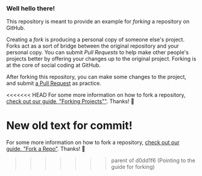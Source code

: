 ### Well hello there!

This repository is meant to provide an example for *forking* a repository on GitHub.

Creating a *fork* is producing a personal copy of someone else's project. Forks act as a sort of bridge between the original repository and your personal copy. You can submit *Pull Requests* to help make other people's projects better by offering your changes up to the original project. Forking is at the core of social coding at GitHub.

After forking this repository, you can make some changes to the project, and submit [a Pull Request](https://github.com/octocat/Spoon-Knife/pulls) as practice.

<<<<<<< HEAD
For some more information on how to fork a repository, [check out our guide, "Forking Projects""](http://guides.github.com/overviews/forking/). Thanks! :sparkling_heart:

New old text for commit!
=======
For some more information on how to fork a repository, [check out our guide, "Fork a Repo"](https://help.github.com/articles/fork-a-repo). Thanks! :sparkling_heart:
>>>>>>> parent of d0dd1f6 (Pointing to the guide for forking)
